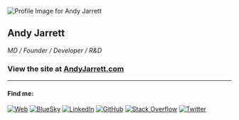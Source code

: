 ![Profile Image for Andy Jarrett](https://www.andyjarrett.com/public/img/AJ_ICON.png)

## Andy Jarrett
*MD / Founder / Developer / R&D*

### View the site at [AndyJarrett.com](https://www.andyjarrett.com)

---

#### Find me:

[![Web](https://img.shields.io/badge/Web-000000?style=flat&logo=globe&logoColor=white)](https://andyjarrett.com)
[![BlueSky](https://img.shields.io/badge/BlueSky-000000?style=flat&logo=cloud&logoColor=white)](https://bsky.app/profile/andyjarrett.com)
[![LinkedIn](https://img.shields.io/badge/LinkedIn-000000?style=flat&logo=linkedin&logoColor=white)](https://www.linkedin.com/in/andyjarrett/)
[![GitHub](https://img.shields.io/badge/GitHub-000000?style=flat&logo=github&logoColor=white)](https://github.com/andyj)
[![Stack Overflow](https://img.shields.io/badge/Stack%20Overflow-000000?style=flat&logo=stack-overflow&logoColor=white)](https://stackoverflow.com/users/371761/andy-jarrett)
[![Twitter](https://img.shields.io/badge/Twitter%20%2F%20X-000000?style=flat&logo=twitter&logoColor=white)](https://twitter.com/andyj)
